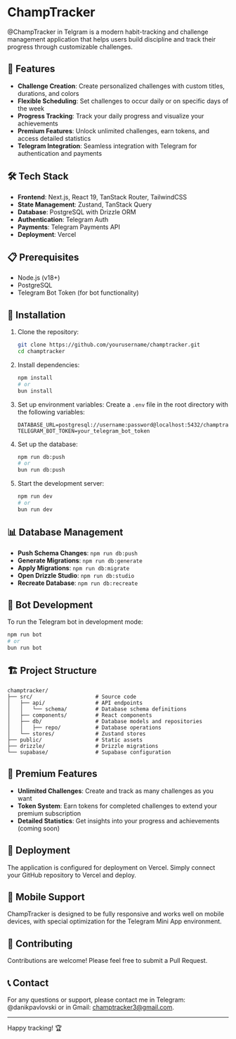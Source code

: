 # ChampTracker

@ChampTracker in Telgram is a modern habit-tracking and challenge management application that helps users build discipline and track their progress through customizable challenges.

## 🚀 Features

- **Challenge Creation**: Create personalized challenges with custom titles, durations, and colors
- **Flexible Scheduling**: Set challenges to occur daily or on specific days of the week
- **Progress Tracking**: Track your daily progress and visualize your achievements
- **Premium Features**: Unlock unlimited challenges, earn tokens, and access detailed statistics
- **Telegram Integration**: Seamless integration with Telegram for authentication and payments

## 🛠️ Tech Stack

- **Frontend**: Next.js, React 19, TanStack Router, TailwindCSS
- **State Management**: Zustand, TanStack Query
- **Database**: PostgreSQL with Drizzle ORM
- **Authentication**: Telegram Auth
- **Payments**: Telegram Payments API
- **Deployment**: Vercel

## 📋 Prerequisites

- Node.js (v18+)
- PostgreSQL
- Telegram Bot Token (for bot functionality)

## 🔧 Installation

1. Clone the repository:

   ```bash
   git clone https://github.com/yourusername/champtracker.git
   cd champtracker
   ```

2. Install dependencies:

   ```bash
   npm install
   # or
   bun install
   ```

3. Set up environment variables:
   Create a `.env` file in the root directory with the following variables:

   ```
   DATABASE_URL=postgresql://username:password@localhost:5432/champtracker
   TELEGRAM_BOT_TOKEN=your_telegram_bot_token
   ```

4. Set up the database:

   ```bash
   npm run db:push
   # or
   bun run db:push
   ```

5. Start the development server:
   ```bash
   npm run dev
   # or
   bun run dev
   ```

## 📊 Database Management

- **Push Schema Changes**: `npm run db:push`
- **Generate Migrations**: `npm run db:generate`
- **Apply Migrations**: `npm run db:migrate`
- **Open Drizzle Studio**: `npm run db:studio`
- **Recreate Database**: `npm run db:recreate`

## 🤖 Bot Development

To run the Telegram bot in development mode:

```bash
npm run bot
# or
bun run bot
```

## 🏗️ Project Structure

```
champtracker/
├── src/                    # Source code
│   ├── api/                # API endpoints
│   │   └── schema/         # Database schema definitions
│   ├── components/         # React components
│   ├── db/                 # Database models and repositories
│   │   ├── repo/           # Database operations
│   └── stores/             # Zustand stores
├── public/                 # Static assets
├── drizzle/                # Drizzle migrations
└── supabase/               # Supabase configuration
```

## 💎 Premium Features

- **Unlimited Challenges**: Create and track as many challenges as you want
- **Token System**: Earn tokens for completed challenges to extend your premium subscription
- **Detailed Statistics**: Get insights into your progress and achievements (coming soon)

## 🔄 Deployment

The application is configured for deployment on Vercel. Simply connect your GitHub repository to Vercel and deploy.

## 📱 Mobile Support

ChampTracker is designed to be fully responsive and works well on mobile devices, with special optimization for the Telegram Mini App environment.

## 🤝 Contributing

Contributions are welcome! Please feel free to submit a Pull Request.

## 📞 Contact

For any questions or support, please contact me in Telegram: @danikpavlovski or in Gmail: champtracker3@gmail.com.

---

Happy tracking! 🏆

